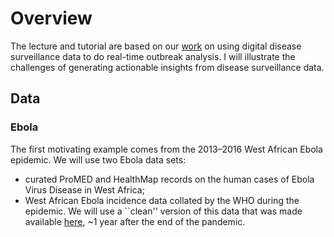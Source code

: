 # Overview
The lecture and tutorial are based on our [work](https://doi.org/10.1038/s41746-021-00442-3) on using digital
disease surveillance data to do real-time outbreak analysis. I will
illustrate the challenges of generating actionable insights from
disease surveillance data.


## Data 
### Ebola

The first motivating example comes from the 2013–2016 West African
Ebola epidemic. We will use two Ebola data sets:
- curated ProMED and HealthMap records on the human cases of Ebola
   Virus Disease in West Africa;
- West African Ebola incidence data collated by the WHO during the
  epidemic. We will use a ``clean'' version of this data that was made
  available [here](https://doi.org/10.1098%2Frstb.2016.0308), ~1 year
  after the end of the pandemic.


